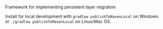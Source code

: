 Framework for implementing persistent layer migration

Install for local development with `gradlew publishToMavenLocal` on Windows or `./gradlew publishToMavenLocal` on Linux/Mac OS.
